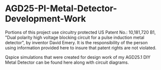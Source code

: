 # AGD25-PI-Metal-Detector-Development-Work
Portions of this project use circuitry protected US Patent No.: 10,181,720 B1,
"Dual polarity high voltage blocking circuit for a pulse induction metal detector", by
inventor David Emery. It is the responsibility of the person using information provided here
to insure that patent rights are not violated.

Qspice simulations that were created for design work of my AGD25.1 DIY Metal Detector
can be found here along with circuit diagrams.
